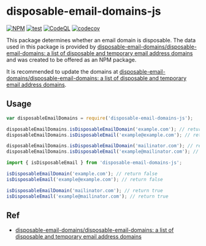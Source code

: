 # disposable-email-domains-js

[![NPM](http://img.shields.io/npm/v/disposable-email-domains-js.svg?style=flat-square&label=npm)](https://www.npmjs.com/package/disposable-email-domains-js) [![test](https://github.com/mziyut/disposable-email-domains-js/actions/workflows/test.yml/badge.svg)](https://github.com/mziyut/disposable-email-domains-js/actions/workflows/test.yml) [![CodeQL](https://github.com/mziyut/disposable-email-domains-js/actions/workflows/github-code-scanning/codeql/badge.svg)](https://github.com/mziyut/disposable-email-domains-js/actions/workflows/github-code-scanning/codeql) [![codecov](https://codecov.io/github/mziyut/disposable-email-domains-js/graph/badge.svg?token=3OU2TSQQH6)](https://codecov.io/github/mziyut/disposable-email-domains-js)

This package determines whether an email domain is disposable.
The data used in this package is provided by [disposable-email-domains/disposable-email-domains: a list of disposable and temporary email address domains](https://github.com/disposable-email-domains/disposable-email-domains) and was created to be offered as an NPM package.

It is recommended to update the domains at [disposable-email-domains/disposable-email-domains: a list of disposable and temporary email address domains](https://github.com/disposable-email-domains/disposable-email-domains).

## Usage

```js
var disposableEmailDomains = require('disposable-email-domains-js');

disposableEmailDomains.isDisposableEmailDomain('example.com'); // return false
disposableEmailDomains.isDisposableEmail('example@example.com'); // return false

disposableEmailDomains.isDisposableEmailDomain('mailinator.com'); // return true
disposableEmailDomains.isDisposableEmail('example@mailinator.com'); // return true
```

```js
import { isDisposableEmail } from 'disposable-email-domains-js';

isDisposableEmailDomain('example.com'); // return false
isDisposableEmail('example@example.com'); // return false

isDisposableEmailDomain('mailinator.com'); // return true
isDisposableEmail('example@mailinator.com'); // return true
```

## Ref

- [disposable-email-domains/disposable-email-domains: a list of disposable and temporary email address domains](https://github.com/disposable-email-domains/disposable-email-domains)
